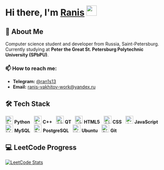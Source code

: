 # Hi there, I'm [Ranis](https://t.me/ran1s13) <img src="https://github.com/blackcater/blackcater/raw/main/images/Hi.gif" height="32"/>

## 🚀 About Me
Computer science student and developer from Russia, Saint-Petersburg.  
Currently studying at **Peter the Great St. Petersburg Polytechnic University (SPbPU)**.

### 📫 How to reach me:
- **Telegram:** [@ran1s13](https://t.me/ran1s13)  
- **Email:** [ranis-vakhitov-work@yandex.ru](mailto:ranis-vakhitov-work@yandex.ru)  

## 🛠 Tech Stack
<p align="left">
  <img src="https://cdn.jsdelivr.net/gh/devicons/devicon/icons/python/python-original.svg" width="24" title="Python" alt="Python"/> <b>Python</b> &nbsp;
  <img src="https://cdn.jsdelivr.net/gh/devicons/devicon/icons/cplusplus/cplusplus-original.svg" width="24" title="C++" alt="C++"/> <b>C++</b> &nbsp;
  <img src="https://cdn.jsdelivr.net/gh/devicons/devicon/icons/qt/qt-original.svg" width="24" title="QT" alt="QT"/> <b>QT</b> &nbsp;
  <img src="https://cdn.jsdelivr.net/gh/devicons/devicon/icons/html5/html5-original.svg" width="24" title="HTML5" alt="HTML5"/> <b>HTML5</b> &nbsp;
  <img src="https://cdn.jsdelivr.net/gh/devicons/devicon/icons/css3/css3-original.svg" width="24" title="CSS3" alt="CSS3"/> <b>CSS</b> &nbsp;
  <img src="https://cdn.jsdelivr.net/gh/devicons/devicon/icons/javascript/javascript-original.svg" width="24" title="JavaScript" alt="JavaScript"/> <b>JavaScript</b> &nbsp;
  <img src="https://cdn.jsdelivr.net/gh/devicons/devicon/icons/mysql/mysql-original.svg" width="24" title="MySQL" alt="MySQL"/> <b>MySQL</b> &nbsp;
  <img src="https://cdn.jsdelivr.net/gh/devicons/devicon/icons/postgresql/postgresql-original.svg" width="24" title="PostgreSQL" alt="PostgreSQL"/> <b>PostgreSQL</b> &nbsp;
  <img src="https://cdn.jsdelivr.net/gh/devicons/devicon/icons/ubuntu/ubuntu-plain.svg" width="24" title="Ubuntu" alt="Ubuntu"/> <b>Ubuntu</b> &nbsp;
  <img src="https://cdn.jsdelivr.net/gh/devicons/devicon/icons/git/git-original.svg" width="24" title="Git" alt="Git"/> <b>Git</b>
</p>

## 💻 LeetCode Progress
[![LeetCode Stats](https://leetcard.jacoblin.cool/nyassky?theme=light&font=baloo)](https://leetcode.com/nyassky/)
<!--
**nyassky/nyassky** is a ✨ _special_ ✨ repository because its `README.md` (this file) appears on your GitHub profile.

Here are some ideas to get you started:

- 🔭 I’m currently working on ...
- 🌱 I’m currently learning ...
- 👯 I’m looking to collaborate on ...
- 🤔 I’m looking for help with ...
- 💬 Ask me about ...
- 📫 How to reach me: ...
- 😄 Pronouns: ...
- ⚡ Fun fact: ...
-->
